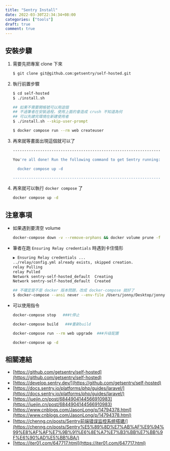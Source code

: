 ```yaml
---
title: "Sentry Install"
date: 2022-03-30T22:34:34+08:00
categories: ["tools"]
draft: true
comment: true
---
```


## 安裝步驟

1. 需要先把專案 clone 下來

    ```bash
    $ git clone git@github.com:getsentry/self-hosted.git
    ```

2. 執行前置步驟

    ```bash
    $ cd self-hosted
    $ ./install.sh
    
    ## 如果不需要開帳號可以用這個
    ## 不過筆者在安裝過程，使用上面的會造成 crush 不知道為何
    ## 可以先建完環境在新建使用者
    $ ./install.sh --skip-user-prompt 
    
    $ docker compose run --rm web createuser
    ```

3. 再來就等畫面出現這個就可以了

    ```bash
    -----------------------------------------------------------------
    
    You're all done! Run the following command to get Sentry running:
    
      docker compose up -d
    
    -----------------------------------------------------------------
    ```

4. 再來就可以執行 `docker compose` 了

    ```bash
    docker compose up -d
    ```


## 注意事項

- 如果遇到要清空 volume

    ```bash
    docker-compose down -v --remove-orphans && docker volume prune -f
    ```

- 筆者在跑 `Ensuring Relay credentials` 時遇到卡住情形

    ```bash
    ▶ Ensuring Relay credentials ...
    ../relay/config.yml already exists, skipped creation.
    relay Pulling 
    relay Pulled 
    Network sentry-self-hosted_default  Creating
    Network sentry-self-hosted_default  Created
    ```

    ```bash
    ## 不確定是不是 docker 版本問題，改成 docker-compose 就好了
    $ docker-compose --ansi never --env-file /Users/jonny/Desktop/jonny-job/self-hosted/.env run --rm --no-deps -T relay credentials generate --stdout
    ```

- 可以使用指令

    ```bash
    docker-compose stop   ###t停止
    
    docker-compose build   ###重新build
    
    docker-compose run --rm web upgrade  ###升级配置
    
    docker-compose up -d
    ```


## 相關連結

- [https://github.com/getsentry/self-hosted](https://github.com/getsentry/self-hosted)
- [https://develop.sentry.dev/](https://github.com/getsentry/self-hosted)
- [https://docs.sentry.io/platforms/php/guides/laravel/](https://docs.sentry.io/platforms/php/guides/laravel/)
- [https://juejin.cn/post/6844904144566910983](https://juejin.cn/post/6844904144566910983)
- [https://www.cnblogs.com/JasonLong/p/14794378.html](https://www.cnblogs.com/JasonLong/p/14794378.html)
- [https://chenng.cn/posts/Sentry前端错误监控系统搭建/](https://chenng.cn/posts/Sentry%E5%89%8D%E7%AB%AF%E9%94%99%E8%AF%AF%E7%9B%91%E6%8E%A7%E7%B3%BB%E7%BB%9F%E6%90%AD%E5%BB%BA/)
- [https://iter01.com/647717.html](https://iter01.com/647717.html)

